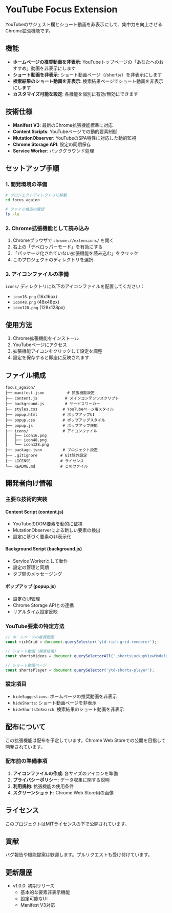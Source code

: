 # YouTube Focus Extension

YouTubeのサジェスト欄とショート動画を非表示にして、集中力を向上させるChrome拡張機能です。

## 機能

- **ホームページの推奨動画を非表示**: YouTubeトップページの「あなたへのおすすめ」動画を非表示にします
- **ショート動画を非表示**: ショート動画ページ（/shorts/）を非表示にします
- **検索結果のショート動画を非表示**: 検索結果ページでショート動画を非表示にします
- **カスタマイズ可能な設定**: 各機能を個別に有効/無効にできます

## 技術仕様

- **Manifest V3**: 最新のChrome拡張機能標準に対応
- **Content Scripts**: YouTubeページでの動的要素制御
- **MutationObserver**: YouTubeのSPA特性に対応した動的監視
- **Chrome Storage API**: 設定の同期保存
- **Service Worker**: バックグラウンド処理

## セットアップ手順

### 1. 開発環境の準備

```bash
# プロジェクトディレクトリに移動
cd focus_agaion

# ファイル構造の確認
ls -la
```

### 2. Chrome拡張機能として読み込み

1. Chromeブラウザで `chrome://extensions/` を開く
2. 右上の「デベロッパーモード」を有効にする
3. 「パッケージ化されていない拡張機能を読み込む」をクリック
4. このプロジェクトのディレクトリを選択

### 3. アイコンファイルの準備

`icons/` ディレクトリに以下のアイコンファイルを配置してください：
- `icon16.png` (16x16px)
- `icon48.png` (48x48px)
- `icon128.png` (128x128px)

## 使用方法

1. Chrome拡張機能をインストール
2. YouTubeページにアクセス
3. 拡張機能アイコンをクリックして設定を調整
4. 設定を保存すると即座に反映されます

## ファイル構成

```
focus_agaion/
├── manifest.json          # 拡張機能設定
├── content.js            # メインコンテンツスクリプト
├── background.js         # サービスワーカー
├── styles.css           # YouTubeページ用スタイル
├── popup.html           # ポップアップUI
├── popup.css            # ポップアップスタイル
├── popup.js             # ポップアップ機能
├── icons/               # アイコンファイル
│   ├── icon16.png
│   ├── icon48.png
│   └── icon128.png
├── package.json         # プロジェクト設定
├── .gitignore          # Git除外設定
├── LICENSE             # ライセンス
└── README.md           # このファイル
```

## 開発者向け情報

### 主要な技術的実装

#### Content Script (content.js)
- YouTubeのDOM要素を動的に監視
- MutationObserverによる新しい要素の検出
- 設定に基づく要素の非表示化

#### Background Script (background.js)
- Service Workerとして動作
- 設定の管理と同期
- タブ間のメッセージング

#### ポップアップ (popup.js)
- 設定のUI管理
- Chrome Storage APIとの連携
- リアルタイム設定反映

### YouTube要素の特定方法

```javascript
// ホームページの推奨動画
const richGrid = document.querySelector('ytd-rich-grid-renderer');

// ショート動画（検索結果）
const shortsVideos = document.querySelectorAll('.shortsLockupViewModelHost');

// ショート動画ページ
const shortsPlayer = document.querySelector('ytd-shorts-player');
```

### 設定項目

- `hideSuggestions`: ホームページの推奨動画を非表示
- `hideShorts`: ショート動画ページを非表示
- `hideShortsInSearch`: 検索結果のショート動画を非表示

## 配布について

この拡張機能は配布を予定しています。Chrome Web Storeでの公開を目指して開発されています。

### 配布前の準備事項

1. **アイコンファイルの作成**: 各サイズのアイコンを準備
2. **プライバシーポリシー**: データ収集に関する説明
3. **利用規約**: 拡張機能の使用条件
4. **スクリーンショット**: Chrome Web Store用の画像

## ライセンス

このプロジェクトはMITライセンスの下で公開されています。

## 貢献

バグ報告や機能提案は歓迎します。プルリクエストも受け付けています。

## 更新履歴

- v1.0.0: 初期リリース
  - 基本的な要素非表示機能
  - 設定可能なUI
  - Manifest V3対応

